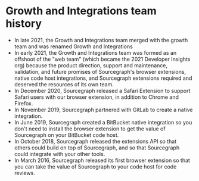 # Growth and Integrations team history

- In late 2021, the Growth and Integrations team merged with the growth team and was renamed Growth and Integrations
- In early 2021, the Growth and Integrations team was formed as an offshoot of the "web team" (which became the 2021 Developer Insights org) because the product direction, support and maintenance, validation, and future promises of Sourcegraph's browser extensions, native code host integrations, and Sourcegraph extensions required and deserved the resources of its own team.
- In December 2020, Sourcegraph released a Safari Extension to support Safari users with our browser extension, in addition to Chrome and Firefox.
- In November 2019, Sourcegraph partnered with GitLab to create a native integration.
- In June 2019, Sourcegraph created a BitBucket native integration so you don't need to install the browser extension to get the value of Sourcegraph on your BitBucket code host.
- In October 2018, Sourcegraph released the extensions API so that others could build on top of Sourcegraph, and so that Sourcegraph could integrate with your other tools.
- In March 2016, Sourcegraph released its first browser extension so that you can take the value of Sourcegraph to your code host for code reviews.
